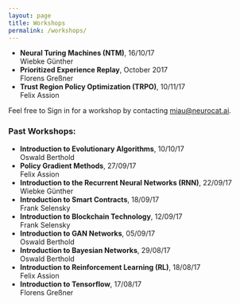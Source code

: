 ```yaml
---
layout: page
title: Workshops
permalink: /workshops/
---
```


- **Neural Turing Machines (NTM)**, 16/10/17  
Wiebke Günther 
- **Prioritized Experience Replay**, October 2017  
Florens Greßner  
- **Trust Region Policy Optimization (TRPO)**, 10/11/17  
Felix Assion  


Feel free to Sign in for a workshop by contacting [miau@neurocat.ai](mailto:miau@neurocat.ai).

### Past Workshops:

- **Introduction to Evolutionary Algorithms**, 10/10/17  
Oswald Berthold  
- **Policy Gradient Methods**, 27/09/17  
Felix Assion  
- **Introduction to the Recurrent Neural Networks (RNN)**, 22/09/17  
Wiebke Günther  
- **Introduction to Smart Contracts**, 18/09/17  
Frank Selensky   
- **Introduction to Blockchain Technology**, 12/09/17  
Frank Selensky  
- **Introduction to GAN Networks**, 05/09/17  
Oswald Berthold  
- **Introduction to Bayesian Networks**, 29/08/17  
Oswald Berthold  
- **Introduction to Reinforcement Learning (RL)**, 18/08/17  
Felix Assion  
- **Introduction to Tensorflow**, 17/08/17  
Florens Greßner  
